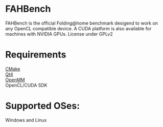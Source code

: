 FAHBench
========
FAHBench is the official Folding@home benchmark desigend to work on any OpenCL compatible device. A CUDA platform is also available for machines with NVIDIA GPUs. License under GPLv2

Requirements
========
[CMake](http://www.cmake.org/)  
[Qt4](http://qt-project.org/)  
[OpenMM](http://openmm.org/)  
OpenCL/CUDA SDK  

Supported OSes:
========
Windows and Linux
